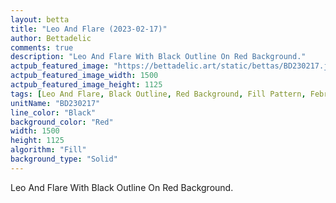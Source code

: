 ```yaml
---
layout: betta
title: "Leo And Flare (2023-02-17)"
author: Bettadelic
comments: true
description: "Leo And Flare With Black Outline On Red Background."
actpub_featured_image: "https://bettadelic.art/static/bettas/BD230217.jpg"
actpub_featured_image_width: 1500
actpub_featured_image_height: 1125
tags: [Leo And Flare, Black Outline, Red Background, Fill Pattern, February 2023, Solid Background Pattern]
unitName: "BD230217"
line_color: "Black"
background_color: "Red"
width: 1500
height: 1125
algorithm: "Fill"
background_type: "Solid"
---
```


Leo And Flare With Black Outline On Red Background.
